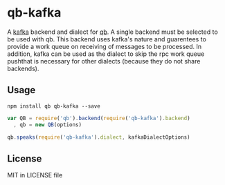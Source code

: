 # qb-kafka

A [kafka](https://kafka.apache.org) backend and dialect for [qb](https://github.com/Rafflecopter/node-qb). A single backend must be selected to be used with qb. This backend uses kafka's nature and guarentees to provide a work queue on receiving of messages to be processed. In addition, kafka can be used as the dialect to skip the rpc work queue pushthat is necessary for other dialects (because they do not share backends).

## Usage

```
npm install qb qb-kafka --save
```

```javascript
var QB = require('qb').backend(require('qb-kafka').backend)
  , qb = new QB(options)

qb.speaks(require('qb-kafka').dialect, kafkaDialectOptions)
```

## License

MIT in LICENSE file
